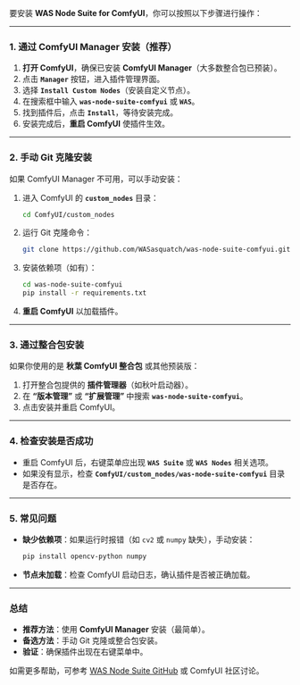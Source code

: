 要安装 **WAS Node Suite for ComfyUI**，你可以按照以下步骤进行操作：

---

### **1. 通过 ComfyUI Manager 安装（推荐）**
1. **打开 ComfyUI**，确保已安装 **ComfyUI Manager**（大多数整合包已预装）。
2. 点击 **`Manager`** 按钮，进入插件管理界面。
3. 选择 **`Install Custom Nodes`**（安装自定义节点）。
4. 在搜索框中输入 **`was-node-suite-comfyui`** 或 **`WAS`**。
5. 找到插件后，点击 **`Install`**，等待安装完成。
6. 安装完成后，**重启 ComfyUI** 使插件生效。

---

### **2. 手动 Git 克隆安装**
如果 ComfyUI Manager 不可用，可以手动安装：
1. 进入 ComfyUI 的 **`custom_nodes`** 目录：
   ```bash
   cd ComfyUI/custom_nodes
   ```
2. 运行 Git 克隆命令：
   ```bash
   git clone https://github.com/WASasquatch/was-node-suite-comfyui.git
   ```
3. 安装依赖项（如有）：
   ```bash
   cd was-node-suite-comfyui
   pip install -r requirements.txt
   ```
4. **重启 ComfyUI** 以加载插件。

---

### **3. 通过整合包安装**
如果你使用的是 **秋葉 ComfyUI 整合包** 或其他预装版：
1. 打开整合包提供的 **插件管理器**（如秋叶启动器）。
2. 在 **“版本管理”** 或 **“扩展管理”** 中搜索 **`was-node-suite-comfyui`**。
3. 点击安装并重启 ComfyUI。

---

### **4. 检查安装是否成功**
- 重启 ComfyUI 后，右键菜单应出现 **`WAS Suite`** 或 **`WAS Nodes`** 相关选项。
- 如果没有显示，检查 **`ComfyUI/custom_nodes/was-node-suite-comfyui`** 目录是否存在。

---

### **5. 常见问题**
- **缺少依赖项**：如果运行时报错（如 `cv2` 或 `numpy` 缺失），手动安装：
  ```bash
  pip install opencv-python numpy
  ```
- **节点未加载**：检查 ComfyUI 启动日志，确认插件是否被正确加载。

---

### **总结**
- **推荐方法**：使用 **ComfyUI Manager** 安装（最简单）。
- **备选方法**：手动 Git 克隆或整合包安装。
- **验证**：确保插件出现在右键菜单中。

如需更多帮助，可参考 [WAS Node Suite GitHub](https://github.com/WASasquatch/was-node-suite-comfyui) 或 ComfyUI 社区讨论。
